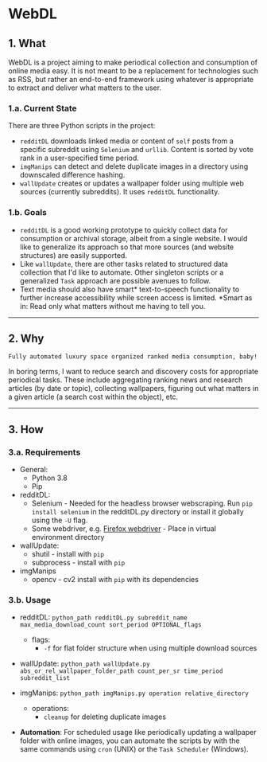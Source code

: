 # WebDL
## 1. What
WebDL is a project aiming to make periodical collection and consumption of online media easy. It is not meant to be a replacement for technologies such as RSS, but rather an end-to-end framework using whatever is appropriate to extract and deliver what matters to the user.
### 1.a. Current State
There are three Python scripts in the project: 
- `redditDL` downloads linked media or content of `self` posts from a specific subreddit using `Selenium` and `urllib`. Content is sorted by vote rank in a user-specified time period.
- `imgManips` can detect and delete duplicate images in a directory using downscaled difference hashing.
- `wallUpdate` creates or updates a wallpaper folder using multiple web sources (currently subreddits). It uses `redditDL` functionality.
### 1.b. Goals
- `redditDL` is a good working prototype to quickly collect data for consumption or archival storage, albeit from a single website. I would like to generalize its approach so that more sources (and website structures) are easily supported.
- Like `wallUpdate`, there are other tasks related to structured data collection that I'd like to automate. Other singleton scripts or a generalized `Task` approach are possible avenues to follow. 
- Text media should also have smart* text-to-speech functionality to further increase accessibility while screen access is limited. *Smart as in: Read only what matters without me having to tell you.
  
---

## 2. Why
`Fully automated luxury space organized ranked media consumption, baby!`

In boring terms, I want to reduce search and discovery costs for appropriate periodical tasks. These include aggregating ranking news and research articles (by date or topic), collecting wallpapers, figuring out what matters in a given article (a search cost within the object), etc.

---

## 3. How
### 3.a. Requirements
- General:
  - Python 3.8
  - Pip
- redditDL:
  - Selenium - Needed for the headless browser webscraping. Run `pip install selenium` in the redditDL.py directory or install it globally using the `-U` flag.
  - Some webdriver, e.g. [Firefox webdriver](https://github.com/mozilla/geckodriver/releases) - Place in virtual environment directory
- wallUpdate:
  - shutil - install with `pip`
  - subprocess - install with `pip` 
- imgManips
  - opencv - cv2 install with `pip` with its dependencies
### 3.b. Usage
- redditDL: `python_path redditDL.py subreddit_name max_media_download_count sort_period OPTIONAL_flags`
  - flags: 
    - `-f` for flat folder structure when using multiple download sources 

- wallUpdate: `python_path wallUpdate.py abs_or_rel_wallpaper_folder_path count_per_sr time_period subreddit_list`

- imgManips: `python_path imgManips.py operation relative_directory`
  - operations:
    - `cleanup` for deleting duplicate images
- **Automation**:
    For scheduled usage like periodically updating a wallpaper folder with online images, you can automate the scripts by with the same commands using `cron` (UNIX) or the `Task Scheduler` (Windows).
